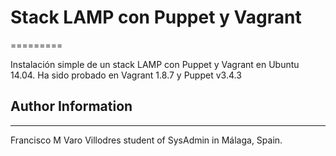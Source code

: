 # Stack LAMP con Puppet y Vagrant
=========

Instalación simple de un stack LAMP con Puppet y Vagrant en Ubuntu 14.04. Ha sido probado en Vagrant 1.8.7 y Puppet v3.4.3

## Author Information
------------------

Francisco M Varo Villodres student of SysAdmin in Málaga, Spain.
